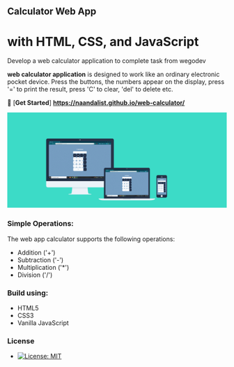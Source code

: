 
## Calculator Web App

# with HTML, CSS, and JavaScript

Develop a web calculator application to complete task from wegodev

**web calculator application** is designed to work like an ordinary electronic pocket device. Press the buttons, the numbers appear on the display, press '=' to print the result, press 'C' to clear, 'del' to delete etc.

:rocket: [**Get Started**] **https://naandalist.github.io/web-calculator/**



<p align="center">
<img src="https://github.com/Naandalist/web-calculator/blob/master/asset/header.jpg" width="900"></p>

### Simple Operations:
The web app calculator supports the following operations:
- Addition ('+')
- Subtraction ('-')
- Multiplication ('*')
- Division ('/')


### Build using:
- HTML5
- CSS3
- Vanilla JavaScript

### License
- [![License: MIT](https://img.shields.io/badge/License-MIT-yellow.svg)](https://opensource.org/licenses/MIT)


